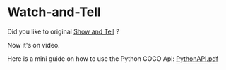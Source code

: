 # Watch-and-Tell

Did you like to original [Show and Tell](https://arxiv.org/abs/1411.4555) ?

Now it's on video.

Here is a mini guide on how to use the Python COCO Api: [PythonAPI.pdf](https://github.com/AndreiMoraru123/Watch-and-Tell/files/9844733/PythonAPI.pdf)
